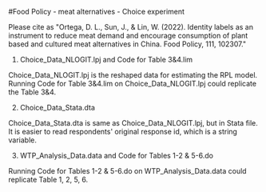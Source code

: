 #Food Policy - meat alternatives - Choice experiment

Please cite as "Ortega, D. L., Sun, J., & Lin, W. (2022). Identity labels as an instrument to reduce meat demand and encourage consumption of plant based and cultured meat alternatives in China. Food Policy, 111, 102307."

1. Choice_Data_NLOGIT.lpj and Code for Table 3&4.lim

Choice_Data_NLOGIT.lpj is the reshaped data for estimating the RPL model. Running Code for Table 3&4.lim on Choice_Data_NLOGIT.lpj could replicate the Table 3&4.

2. Choice_Data_Stata.dta

Choice_Data_Stata.dta is same as Choice_Data_NLOGIT.lpj, but in Stata file. It is easier to read respondents' original response id, which is a string variable.

3. WTP_Analysis_Data.data and Code for Tables 1-2 & 5-6.do

Running Code for Tables 1-2 & 5-6.do on WTP_Analysis_Data.data could replicate Table 1, 2, 5, 6. 
